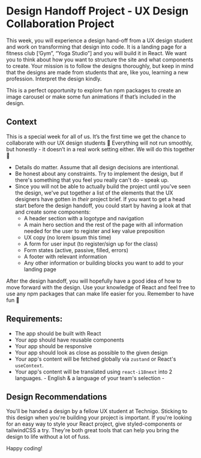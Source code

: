 # Design Handoff Project - UX Design Collaboration Project
This week, you will experience a design hand-off from a UX design student and work on transforming that design into code. It is a landing page for a fitness club [’Gym”, “Yoga Studio”] and you will build it in React. We want you to think about how you want to structure the site and what components to create. Your mission is to follow the designs thoroughly, but keep in mind that the designs are made from students that are, like you, learning a new profession. Interpret the design kindly.

This is a perfect opportunity to explore fun npm packages to create an image carousel or make some fun animations if that’s included in the design.

## Context
This is a special week for all of us. It’s the first time we get the chance to collaborate with our UX design students 🤩 Everything will not run smoothly, but honestly - it doesn’t in a real work setting either. We will do this together 💪
- Details do matter. Assume that all design decisions are intentional.
- Be honest about any constraints. Try to implement the design, but if there's something that you feel you really can't do - speak up.
- Since you will not be able to actually build the project until you've seen the design, we've put together a list of the elements that the UX designers have gotten in _their_ project brief. If you want to get a head start before the design handoff, you could start by having a look at that and create some components:
  - A header section with a logotype and navigation
  - A main hero section and the rest of the page with all information needed for the user to register and key value preposition
  - UX copy (no lorem ipsum this time)
  - A form for user input (to register/sign up for the class)
  - Form states (active, passive, filled, errors)
  - A footer with relevant information
  - Any other information or building blocks you want to add to your landing page

After the design handoff, you will hopefully have a good idea of how to move forward with the design. Use your knowledge of React and feel free to use any npm packages that can make life easier for you. Remember to have fun 🥳

## Requirements:
- The app should be built with React
- Your app should have reusable components
- Your app should be responsive
- Your app should look as close as possible to the given design
- Your app's content will be fetched globally via `zustand` or React's `useContext`.
- Your app's content will be translated using `react-i18next` into 2 languages. - English & a language of your team's selection -

## Design Recommendations

You'll be handed a design by a fellow UX student at Technigo. Sticking to this design when you're building your project is important. If you're looking for an easy way to style your React project, give styled-components or tailwindCSS a try. They're both great tools that can help you bring the design to life without a lot of fuss.

Happy coding!
